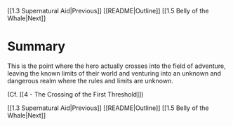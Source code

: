 [[1.3 Supernatural Aid|Previous]]
[[README|Outline]]
[[1.5 Belly of the Whale|Next]]

# Summary
This is the point where the hero actually crosses into the field of adventure, leaving the known limits of their world and venturing into an unknown and dangerous realm where the rules and limits are unknown.

(Cf. [[4 - The Crossing of the First Threshold]])

[[1.3 Supernatural Aid|Previous]]
[[README|Outline]]
[[1.5 Belly of the Whale|Next]]